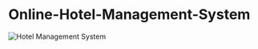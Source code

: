 # Online-Hotel-Management-System

<img src="https://raw.githubusercontent.com/Hancie123/Online-Hotel-Management-System/master/Screenshot%202022-09-01%20131656.jpg" title="Hotel Management System">
